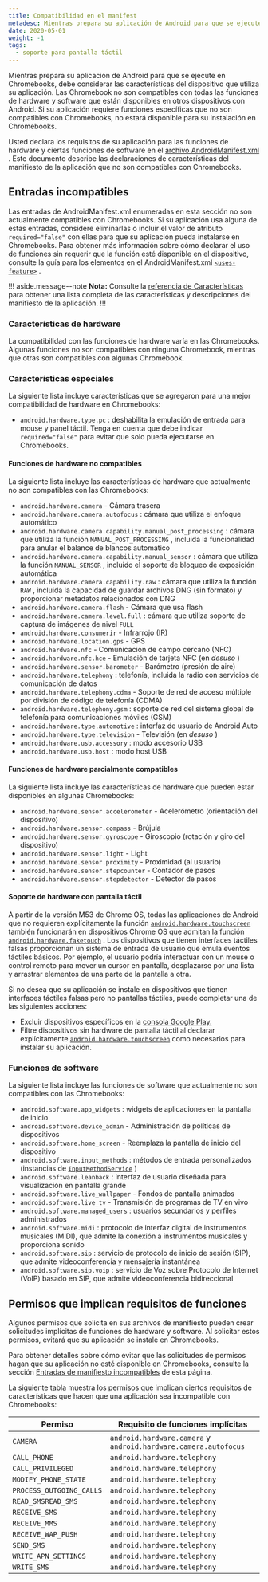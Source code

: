```yaml
---
title: Compatibilidad en el manifest
metadesc: Mientras prepara su aplicación de Android para que se ejecute en Chromebooks, debe considerar las características del dispositivo que utiliza su aplicación.
date: 2020-05-01
weight: -1
tags:
  - soporte para pantalla táctil
---
```


Mientras prepara su aplicación de Android para que se ejecute en Chromebooks, debe considerar las características del dispositivo que utiliza su aplicación. Las Chromebook no son compatibles con todas las funciones de hardware y software que están disponibles en otros dispositivos con Android. Si su aplicación requiere funciones específicas que no son compatibles con Chromebooks, no estará disponible para su instalación en Chromebooks.

Usted declara los requisitos de su aplicación para las funciones de hardware y ciertas funciones de software en el [archivo AndroidManifest.xml](https://developer.android.com//guide/topics/manifest/manifest-intro?hl={{locale.code}}) . Este documento describe las declaraciones de características del manifiesto de la aplicación que no son compatibles con Chromebooks.

## Entradas incompatibles

Las entradas de AndroidManifest.xml enumeradas en esta sección no son actualmente compatibles con Chromebooks. Si su aplicación usa alguna de estas entradas, considere eliminarlas o incluir el valor de atributo `required="false"` con ellas para que su aplicación pueda instalarse en Chromebooks. Para obtener más información sobre cómo declarar el uso de funciones sin requerir que la función esté disponible en el dispositivo, consulte la guía para los elementos en el AndroidManifest.xml [`<uses-feature>`](https://developer.android.com//guide/topics/manifest/uses-feature-element.html?hl={{locale.code}}#market-feature-filtering) .

!!! aside.message--note
**Nota:** Consulte la [referencia de Características](https://developer.android.com//guide/topics/manifest/uses-feature-element?hl={{locale.code}}#features-reference) para obtener una lista completa de las características y descripciones del manifiesto de la aplicación.
!!!

### Características de hardware

La compatibilidad con las funciones de hardware varía en las Chromebooks. Algunas funciones no son compatibles con ninguna Chromebook, mientras que otras son compatibles con algunas Chromebook.

### Características especiales

La siguiente lista incluye características que se agregaron para una mejor compatibilidad de hardware en Chromebooks:

- `android.hardware.type.pc` : deshabilita la emulación de entrada para mouse y panel táctil. Tenga en cuenta que debe indicar `required="false"` para evitar que solo pueda ejecutarse en Chromebooks.

#### Funciones de hardware no compatibles

La siguiente lista incluye las características de hardware que actualmente no son compatibles con las Chromebooks:

- `android.hardware.camera` - Cámara trasera
- `android.hardware.camera.autofocus` : cámara que utiliza el enfoque automático
- `android.hardware.camera.capability.manual_post_processing` : cámara que utiliza la función `MANUAL_POST_PROCESSING` , incluida la funcionalidad para anular el balance de blancos automático
- `android.hardware.camera.capability.manual_sensor` : cámara que utiliza la función `MANUAL_SENSOR` , incluido el soporte de bloqueo de exposición automática
- `android.hardware.camera.capability.raw` : cámara que utiliza la función `RAW` , incluida la capacidad de guardar archivos DNG (sin formato) y proporcionar metadatos relacionados con DNG
- `android.hardware.camera.flash` - Cámara que usa flash
- `android.hardware.camera.level.full` : cámara que utiliza soporte de captura de imágenes de nivel `FULL`
- `android.hardware.consumerir` - Infrarrojo (IR)
- `android.hardware.location.gps` - GPS
- `android.hardware.nfc` - Comunicación de campo cercano (NFC)
- `android.hardware.nfc.hce` - Emulación de tarjeta NFC (en _desuso_ )
- `android.hardware.sensor.barometer` - Barómetro (presión de aire)
- `android.hardware.telephony` : telefonía, incluida la radio con servicios de comunicación de datos
- `android.hardware.telephony.cdma` - Soporte de red de acceso múltiple por división de código de telefonía (CDMA)
- `android.hardware.telephony.gsm` : soporte de red del sistema global de telefonía para comunicaciones móviles (GSM)
- `android.hardware.type.automotive` : interfaz de usuario de Android Auto
- `android.hardware.type.television` - Televisión (en _desuso_ )
- `android.hardware.usb.accessory` : modo accesorio USB
- `android.hardware.usb.host` : modo host USB

#### Funciones de hardware parcialmente compatibles

La siguiente lista incluye las características de hardware que pueden estar disponibles en algunas Chromebooks:

- `android.hardware.sensor.accelerometer` - Acelerómetro (orientación del dispositivo)
- `android.hardware.sensor.compass` - Brújula
- `android.hardware.sensor.gyroscope` - Giroscopio (rotación y giro del dispositivo)
- `android.hardware.sensor.light` - Light
- `android.hardware.sensor.proximity` - Proximidad (al usuario)
- `android.hardware.sensor.stepcounter` - Contador de pasos
- `android.hardware.sensor.stepdetector` - Detector de pasos

#### Soporte de hardware con pantalla táctil

A partir de la versión M53 de Chrome OS, todas las aplicaciones de Android que no requieren explícitamente la función [`android.hardware.touchscreen`](https://developer.android.com//guide/topics/manifest/uses-feature-element#touchscreen-hw-features) también funcionarán en dispositivos Chrome OS que admitan la función [`android.hardware.faketouch`](https://developer.android.com//guide/topics/manifest/uses-feature-element#touchscreen-hw-features) . Los dispositivos que tienen interfaces táctiles falsas proporcionan un sistema de entrada de usuario que emula eventos táctiles básicos. Por ejemplo, el usuario podría interactuar con un mouse o control remoto para mover un cursor en pantalla, desplazarse por una lista y arrastrar elementos de una parte de la pantalla a otra.

Si no desea que su aplicación se instale en dispositivos que tienen interfaces táctiles falsas pero no pantallas táctiles, puede completar una de las siguientes acciones:

- Excluir dispositivos específicos en la [consola Google Play.](https://play.google.com/apps/publish)
- Filtre dispositivos sin hardware de pantalla táctil al declarar explícitamente [`android.hardware.touchscreen`](https://developer.android.com//guide/topics/manifest/uses-feature-element?hl={{locale.code}}#touchscreen-hw-features) como necesarios para instalar su aplicación.

### Funciones de software

La siguiente lista incluye las funciones de software que actualmente no son compatibles con las Chromebooks:

- `android.software.app_widgets` : widgets de aplicaciones en la pantalla de inicio
- `android.software.device_admin` - Administración de políticas de dispositivos
- `android.software.home_screen` - Reemplaza la pantalla de inicio del dispositivo
- `android.software.input_methods` : métodos de entrada personalizados (instancias de [`InputMethodService`](https://developer.android.com//reference/android/inputmethodservice/InputMethodService) )
- `android.software.leanback` : interfaz de usuario diseñada para visualización en pantalla grande
- `android.software.live_wallpaper` - Fondos de pantalla animados
- `android.software.live_tv` - Transmisión de programas de TV en vivo
- `android.software.managed_users` : usuarios secundarios y perfiles administrados
- `android.software.midi` : protocolo de interfaz digital de instrumentos musicales (MIDI), que admite la conexión a instrumentos musicales y proporciona sonido
- `android.software.sip` : servicio de protocolo de inicio de sesión (SIP), que admite videoconferencia y mensajería instantánea
- `android.software.sip.voip` : servicio de Voz sobre Protocolo de Internet (VoIP) basado en SIP, que admite videoconferencia bidireccional

## Permisos que implican requisitos de funciones

Algunos permisos que solicita en sus archivos de manifiesto pueden crear solicitudes implícitas de funciones de hardware y software. Al solicitar estos permisos, evitará que su aplicación se instale en Chromebooks.

Para obtener detalles sobre cómo evitar que las solicitudes de permisos hagan que su aplicación no esté disponible en Chromebooks, consulte la sección [Entradas de manifiesto incompatibles](#incompatible-manifest-entries) de esta página.

La siguiente tabla muestra los permisos que implican ciertos requisitos de características que hacen que una aplicación sea incompatible con Chromebooks:

| Permiso                  | Requisito de funciones implícitas                               |
| ------------------------ | --------------------------------------------------------------- |
| `CAMERA`                 | `android.hardware.camera` y `android.hardware.camera.autofocus` |
| `CALL_PHONE`             | `android.hardware.telephony`                                    |
| `CALL_PRIVILEGED`        | `android.hardware.telephony`                                    |
| `MODIFY_PHONE_STATE`     | `android.hardware.telephony`                                    |
| `PROCESS_OUTGOING_CALLS` | `android.hardware.telephony`                                    |
| `READ_SMSREAD_SMS`       | `android.hardware.telephony`                                    |
| `RECEIVE_SMS`            | `android.hardware.telephony`                                    |
| `RECEIVE_MMS`            | `android.hardware.telephony`                                    |
| `RECEIVE_WAP_PUSH`       | `android.hardware.telephony`                                    |
| `SEND_SMS`               | `android.hardware.telephony`                                    |
| `WRITE_APN_SETTINGS`     | `android.hardware.telephony`                                    |
| `WRITE_SMS`              | `android.hardware.telephony`                                    |
